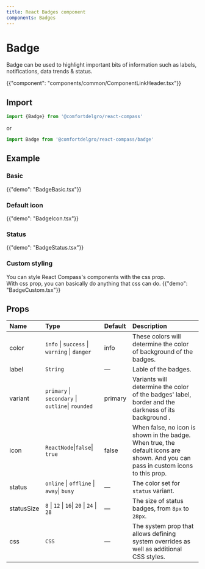 ```yaml
---
title: React Badges component
components: Badges
---
```


# Badge

<p class="description">Badge can be used to highlight important bits of information such as labels, notifications, data trends & status.</p>

{{"component": "components/common/ComponentLinkHeader.tsx"}}

## Import

```js
import {Badge} from '@comfortdelgro/react-compass'
```

or

```js
import Badge from '@comfortdelgro/react-compass/badge'
```

## Example

### Basic

{{"demo": "BadgeBasic.tsx"}}

### Default icon

{{"demo": "BadgeIcon.tsx"}}

### Status

{{"demo": "BadgeStatus.tsx"}}

### Custom styling

You can style React Compass's components with the css prop.<br>
With css prop, you can basically do anything that css can do.
{{"demo": "BadgeCustom.tsx"}}

## Props

| Name       | Type                                              | Default | Description                                                                                                                       |
| :--------- | :------------------------------------------------ | :------ | :-------------------------------------------------------------------------------------------------------------------------------- |
| color      | `info` \| `success` \| `warning` \| `danger`      | info    | These colors will determine the color of background of the badges.                                                                |
| label      | `String `                                         | —       | Lable of the badges.                                                                                                              |
| variant    | `primary` \| `secondary` \| `outline`\| `rounded` | primary | Variants will determine the color of the badges' label, border and the darkness of its background .                               |
| icon       | `ReactNode`\|`false`\| `true`                     | false   | When false, no icon is shown in the badge. When true, the default icons are shown. And you can pass in custom icons to this prop. |
| status     | `online` \| `offline` \| `away`\| `busy`          | —       | The color set for `status` variant.                                                                                               |
| statusSize | `8` \| `12` \| `16`\| `20` \| `24` \| `28`        | —       | The size of status badges, from `8px` to `28px`.                                                                                  |
| css        | `CSS`                                             | —       | The system prop that allows defining system overrides as well as additional CSS styles.                                           |
